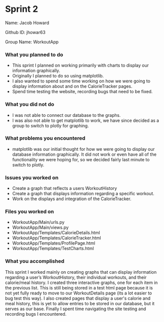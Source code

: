 # Sprint 2

Name: Jacob Howard

Github ID: jhowar63

Group Name: WorkoutApp

### What you planned to do
- This sprint I planned on working primarily with charts to display our information graphically.
- Originally I planned to do so using matplotlib.
- I also wanted to spend some time working on how we were going to display information about and on the CalorieTracker pages.
- Spend time testing the website, recording bugs that need to be fixed.


### What you did not do
- I was not able to connect our database to the graphs.
- I was also not able to get matplotlib to work, we have since decided as a group to switch to plotly for graphing.

### What problems you encountered
- matplotlib was our initial thought for how we were going to display our database information graphically. 
  It did not work or even have all of the functionality we were hoping for, so we decided fairly last minute to switch to plotly.

### Issues you worked on
- Create a graph that reflects a users WorkoutHistory
- Create a graph that displays information regarding a specific workout.
- Work on the displays and integration of the CalorieTracker.

### Files you worked on
- WorkoutApp/Main/urls.py
- WorkoutApp/Main/views.py
- WorkoutApp/Templates/CalorieDetails.html
- WorkoutApp/Templates/CalorieTracker.html
- WorkoutApp/Templates/ProfilePage.html
- WorkoutApp/Templates/TestCharts.html


### What you accomplished
This sprint I worked mainly on creating graphs that can display information regarding a user’s WorkoutHistory, their individual workouts, and their calorie/meal history. 
I created three interactive graphs, one for each item in the previous list. 
This is still being stored in a test html page because it is not yet fully ready to move to our WorkoutDetails page (its a lot easier to bug test this way). 
I also created pages that display a user's calorie and meal history, this is yet to allow entries to be stored in our database, but it serves as our base. 
Finally I spent time navigating the site testing and recording bugs I encountered.
